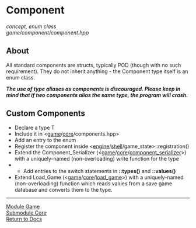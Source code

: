 # Component
*concept, enum class*  
*game/component/component.hpp*

## About
All standard components are structs, typically POD (though with no such requirement). They do not inherit anything - the Component type itself is an enum class.

***The use of type aliases as components is discouraged. Please keep in mind that if two components alias the same type, the program will crash.***

## Custom Components
- Declare a type T
- Include it in <[game](../game.md)/[core](core.md)/components.hpp>
- Add an entry to the enum
- Register the component inside <[engine](../../engine/engine.md)/[shell](../../engine/shell.md)/game_state>::registration()
- Extend the Component_Serializer (<[game](../game.md)/[core](core.md)/[component_serializer](component_serializer.md)>) with a uniquely-named (non-overloading) write function for the type
- - Add entries to the switch statements in **::types()** and **::values()**
- Extend Load_Game (<[game](../game.md)/[core](core.md)/[load_game](load_game.md)>) with a uniquely-named (non-overloading) function which reads values from a save game database and converts them to the type.

---

[Module Game](../game.md)  
[Submodule Core](core.md)  
[Return to Docs](../../docs.md)